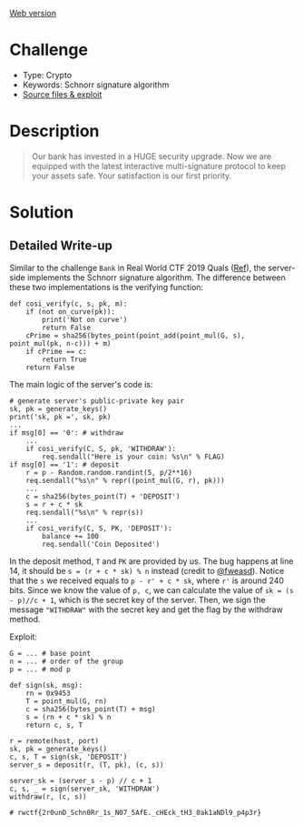 
[Web version](https://x9453.github.io/2020/01/26/Real-World-CTF-Finals-2019-Bank2/)

# Challenge

* Type: Crypto
* Keywords: Schnorr signature algorithm
* [Source files & exploit](https://github.com/x9453/ctf-write-ups/tree/master/real-world-ctf-final-2019/Bank2/)

# Description

> Our bank has invested in a HUGE security upgrade. Now we are equipped with the latest interactive multi-signature protocol to keep your assets safe. Your satisfaction is our first priority.

# Solution

## Detailed Write-up

Similar to the challenge `Bank` in Real World CTF 2019 Quals ([Ref](https://ctftime.org/task/9225)), the server-side implements the Schnorr signature algorithm. The difference between these two implementations is the verifying function:

```python=
def cosi_verify(c, s, pk, m):
    if (not on_curve(pk)):
        print('Not on curve')
        return False
    cPrime = sha256(bytes_point(point_add(point_mul(G, s), point_mul(pk, n-c))) + m)
    if cPrime == c:
        return True
    return False
```
The main logic of the server's code is:

```python=
# generate server's public-private key pair
sk, pk = generate_keys()
print('sk, pk =', sk, pk)
...
if msg[0] == '0': # withdraw
    ...
    if cosi_verify(C, S, pk, 'WITHDRAW'):
        req.sendall("Here is your coin: %s\n" % FLAG)
if msg[0] == '1': # deposit
    r = p - Random.random.randint(5, p/2**16)
    req.sendall("%s\n" % repr((point_mul(G, r), pk)))
    ...
    c = sha256(bytes_point(T) + 'DEPOSIT')
    s = r + c * sk
    req.sendall("%s\n" % repr(s))
    ...
    if cosi_verify(C, S, PK, 'DEPOSIT'):
        balance += 100
        req.sendall('Coin Deposited')
```
In the deposit method, `T` and `PK` are provided by us. The bug happens at line 14, it should be `s = (r + c * sk) % n` instead (credit to [@fweasd](https://github.com/b04902036)). Notice that the `s` we received equals to `p - r' + c * sk`, where `r'` is around 240 bits. Since we know the value of `p, c`, we can calculate the value of `sk = (s - p)//c + 1`, which is the secret key of the server. Then, we sign the message `"WITHDRAW"` with the secret key and get the flag by the withdraw method.

Exploit:

```python=
G = ... # base point
n = ... # order of the group
p = ... # mod p

def sign(sk, msg):
    rn = 0x9453
    T = point_mul(G, rn)
    c = sha256(bytes_point(T) + msg)
    s = (rn + c * sk) % n
    return c, s, T

r = remote(host, port)
sk, pk = generate_keys()
c, s, T = sign(sk, 'DEPOSIT')
server_s = deposit(r, (T, pk), (c, s))

server_sk = (server_s - p) // c + 1
c, s, _ = sign(server_sk, 'WITHDRAW')
withdraw(r, (c, s))

# rwctf{2r0unD_Schn0Rr_1s_N07_5AfE._cHEck_tH3_0ak1aNDl9_p4p3r}
```
